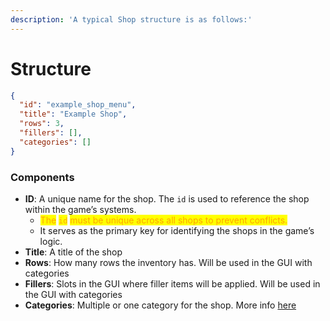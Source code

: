 ```yaml
---
description: 'A typical Shop structure is as follows:'
---
```


# Structure

```json
{
  "id": "example_shop_menu",
  "title": "Example Shop",
  "rows": 3,
  "fillers": [],
  "categories": []
}
```

### Components

* **ID**: A unique name for the shop. The `id` is used to reference the shop within the game’s systems.
  * <mark style="color:orange;">The</mark> <mark style="color:orange;"></mark><mark style="color:orange;">`id`</mark> <mark style="color:orange;"></mark><mark style="color:orange;">must be unique across all shops to prevent conflicts.</mark>
  * It serves as the primary key for identifying the shops in the game’s logic.
* **Title**: A title of the shop
* **Rows**: How many rows the inventory has. Will be used in the GUI with categories
* **Fillers**: Slots in the GUI where filler items will be applied. Will be used in the GUI with categories
* **Categories**: Multiple or one category for the shop. More info [here](../categories.md)
